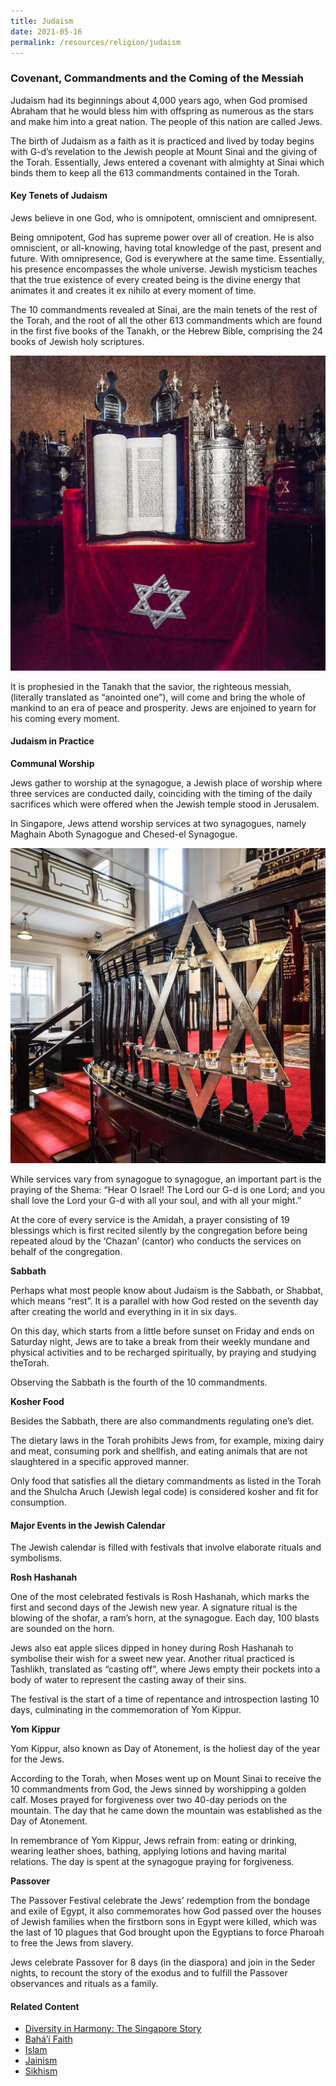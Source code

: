 ```yaml
---
title: Judaism
date: 2021-05-16
permalink: /resources/religion/judaism
---
```

### Covenant, Commandments and the Coming of the Messiah
 
Judaism had its beginnings about 4,000 years ago, when God promised Abraham that he would bless him with offspring as numerous as the stars and make him into a great nation. The people of this nation are called Jews.
 
The birth of Judaism as a faith as it is practiced and lived by today begins with G-d’s revelation to the Jewish people at Mount Sinai and the giving of the Torah. Essentially, Jews entered a covenant with almighty at Sinai which binds them to keep all the 613 commandments contained in the Torah.
 
#### Key Tenets of Judaism
 
Jews believe in one God, who is omnipotent, omniscient and omnipresent.
 
Being omnipotent, God has supreme power over all of creation. He is also omniscient, or all-knowing, having total knowledge of the past, present and future. With omnipresence, God is everywhere at the same time. Essentially, his presence encompasses the whole universe. 
Jewish mysticism teaches that the true existence of every created being is the divine energy that animates it and creates it ex nihilo at every moment of time.
 
The 10 commandments revealed at Sinai, are the main tenets of the rest of the Torah, and the root of all the other 613 commandments which are found in the first five books of the Tanakh, or the Hebrew Bible, comprising the 24 books of Jewish holy scriptures.  
 
![The Torah - Jewish religious text](/images/religion/the-torah.jpg)
 
It is prophesied in the Tanakh that the savior, the righteous messiah, (literally translated as “anointed one”), will come and bring the whole of mankind to an era of peace and prosperity. Jews are enjoined to yearn for his coming every moment. 
 
#### Judaism in Practice
 
**Communal Worship**
 
Jews gather to worship at the synagogue, a Jewish place of worship where three services are conducted daily, coinciding with the timing of the daily sacrifices which were offered when the Jewish temple stood in Jerusalem. 
 
In Singapore, Jews attend worship services at two synagogues, namely Maghain Aboth Synagogue and Chesed-el Synagogue.
 
![Menorah at Maghain Aboth, the oldest Jewish synagogue in Southeast Asia](/images/religion/maghain-aboth-menorah.jpg)
 
While services vary from synagogue to synagogue, an important part is the praying of the Shema: “Hear O Israel! The Lord our G-d is one Lord; and you shall love the Lord your G-d with all your soul, and with all your might.” 
 
At the core of every service is the Amidah, a prayer consisting of 19 blessings which is first recited silently by the congregation before being repeated aloud by the ‘Chazan’ (cantor) who conducts the services on behalf of the congregation.
 
**Sabbath**
 
Perhaps what most people know about Judaism is the Sabbath, or Shabbat, which means “rest”. It is a parallel with how God rested on the seventh day after creating the world and everything in it in six days. 
 
On this day, which starts from a little before sunset on Friday and ends on Saturday night, Jews are to take a break from their weekly mundane and physical activities and to be recharged spiritually, by praying and studying theTorah.
 
Observing the Sabbath is the fourth of the 10 commandments.
 
**Kosher Food**
 
Besides the Sabbath, there are also commandments regulating one’s diet. 
 
The dietary laws in the Torah prohibits Jews from, for example, mixing dairy and meat, consuming pork and shellfish, and eating animals that are not slaughtered in a specific approved manner. 
 
Only food that satisfies all the dietary commandments as listed in the Torah and the Shulcha Aruch (Jewish legal code) is considered kosher and fit for consumption.
 
#### Major Events in the Jewish Calendar
 
The Jewish calendar is filled with festivals that involve elaborate rituals and symbolisms. 
 
**Rosh Hashanah**

One of the most celebrated festivals is Rosh Hashanah, which marks the first and second days of the Jewish new year. A signature ritual is the blowing of the shofar, a ram’s horn, at the synagogue. Each day, 100 blasts are sounded on the horn.

Jews also eat apple slices dipped in honey during Rosh Hashanah to symbolise their wish for a sweet new year. Another ritual practiced is Tashlikh, translated as “casting off”, where Jews empty their pockets into a body of water to represent the casting away of their sins. 
 
The festival is the start of a time of repentance and introspection lasting 10 days, culminating in the commemoration of Yom Kippur. 
 
**Yom Kippur**

Yom Kippur, also known as Day of Atonement, is the holiest day of the year for the Jews. 

According to the Torah, when Moses went up on Mount Sinai to receive the 10 commandments from God, the Jews sinned by worshipping a golden calf. Moses prayed for forgiveness over two 40-day periods on the mountain. The day that he came down the mountain was established as the Day of Atonement.

In remembrance of Yom Kippur, Jews refrain from: eating or drinking, wearing leather shoes, bathing, applying lotions and having marital relations. The day is spent at the synagogue praying for forgiveness.

**Passover**

The Passover Festival celebrate the Jews’ redemption from the bondage and exile of Egypt, it also commemorates how God passed over the houses of Jewish families when the firstborn sons in Egypt were killed, which was the last of 10 plagues that God brought upon the Egyptians to force Pharoah to free the Jews from slavery.

Jews celebrate Passover for 8 days (in the diaspora) and join in the Seder nights, to recount the story of the exodus and to fulfill the Passover observances and rituals as a family.

#### Related Content
* [Diversity in Harmony: The Singapore Story](https://www.ircc.sg/resources/religion/diversity-in-harmony)
* [Bahá’í Faith](https://www.ircc.sg/resources/religion/bahai-faith) 
* [Islam](https://www.ircc.sg/resources/religion/islam)
* [Jainism](https://www.ircc.sg/resources/religion/jainism)
* [Sikhism](https://www.ircc.sg/resources/religion/sikhism)